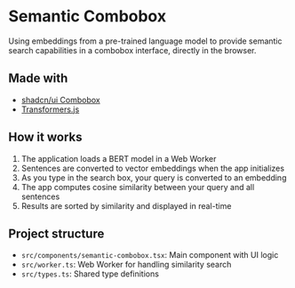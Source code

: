 # Semantic Combobox

Using embeddings from a pre-trained language model to provide semantic search capabilities in a combobox interface, directly in the browser.

## Made with

- [shadcn/ui Combobox](https://ui.shadcn.com/docs/components/combobox)
- [Transformers.js](https://huggingface.co/docs/transformers.js/en/index)

## How it works

1. The application loads a BERT model in a Web Worker
2. Sentences are converted to vector embeddings when the app initializes
3. As you type in the search box, your query is converted to an embedding
4. The app computes cosine similarity between your query and all sentences
5. Results are sorted by similarity and displayed in real-time

## Project structure

- `src/components/semantic-combobox.tsx`: Main component with UI logic
- `src/worker.ts`: Web Worker for handling similarity search
- `src/types.ts`: Shared type definitions
